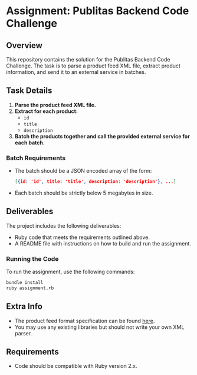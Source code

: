 # Assignment: Publitas Backend Code Challenge

## Overview
This repository contains the solution for the Publitas Backend Code Challenge. The task is to parse a product feed XML file, extract product information, and send it to an external service in batches.

## Task Details
1. **Parse the product feed XML file.**
2. **Extract for each product:**
    - `id`
    - `title`
    - `description`
3. **Batch the products together and call the provided external service for each batch.**

### Batch Requirements
- The batch should be a JSON encoded array of the form:
  ```json
  [{id: 'id', title: 'title', description: 'description'}, ...]
  ```
- Each batch should be strictly below 5 megabytes in size.

## Deliverables
The project includes the following deliverables:
- Ruby code that meets the requirements outlined above.
- A README file with instructions on how to build and run the assignment.

### Running the Code
To run the assignment, use the following commands:

```bash
bundle install
ruby assignment.rb
```

## Extra Info
- The product feed format specification can be found [here](https://support.google.com/merchants/answer/7075225?hl=en).
- You may use any existing libraries but should not write your own XML parser.

## Requirements
- Code should be compatible with Ruby version 2.x.